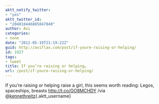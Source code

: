 ```yaml
---
aktt_notify_twitter:
- "yes"
aktt_twitter_id:
- "204018446885847040"
author: Avi
categories:
- none
date: "2012-05-19T21:19:22Z"
guid: http://aviflax.com/post/if-youre-raising-or-helping/
id: 1927
tags:
- tweet
title: If you’re raising or helping…
url: /post/if-youre-raising-or-helping/
---
```

If you’re raising or helping raise a girl, this seems worth reading: Legos, spaceships, breasts <a href="http://t.co/GO8MCHDY" rel="nofollow">http://t.co/GO8MCHDY</a> /via @[kennethreitz](http://twitter.com/kennethreitz){.aktt_username}